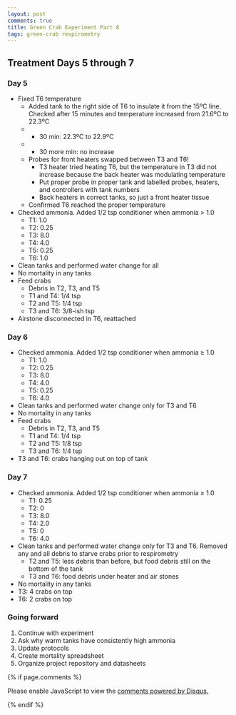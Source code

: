 ```yaml
---
layout: post
comments: true
title: Green Crab Experiment Part 8
tags: green-crab respirometry
---
```


## Treatment Days 5 through 7

### Day 5

- Fixed T6 temperature
  - Added tank to the right side of T6 to insulate it from the 15ºC line. Checked after 15 minutes and temperature increased from 21.6ºC to 22.3ºC
  - + 30 min: 22.3ºC to 22.9ºC
  - + 30 more min: no increase
  - Probes for front heaters swapped between T3 and T6!
    - T3 heater tried heating T6, but the temperature in T3 did not increase because the back heater was modulating temperature
    - Put proper probe in proper tank and labelled probes, heaters, and controllers with tank numbers
    - Back heaters in correct tanks, so just a front heater tissue
  - Confirmed T6 reached the proper temperature
- Checked ammonia. Added 1/2 tsp conditioner when ammonia > 1.0
  - T1: 1.0
  - T2: 0.25
  - T3: 8.0
  - T4: 4.0
  - T5: 0.25
  - T6: 1.0
- Clean tanks and performed water change for all
- No mortality in any tanks
- Feed crabs
  - Debris in T2, T3, and T5
  - T1 and T4: 1/4 tsp
  - T2 and T5: 1/4 tsp
  - T3 and T6: 3/8-ish tsp
- Airstone disconnected in T6, reattached

### Day 6

- Checked ammonia. Added 1/2 tsp conditioner when ammonia ≥ 1.0
  - T1: 1.0
  - T2: 0.25
  - T3: 8.0
  - T4: 4.0
  - T5: 0.25
  - T6: 4.0
- Clean tanks and performed water change only for T3 and T6
- No mortality in any tanks
- Feed crabs
  - Debris in T2, T3, and T5
  - T1 and T4: 1/4 tsp
  - T2 and T5: 1/8 tsp
  - T3 and T6: 1/4 tsp
- T3 and T6: crabs hanging out on top of tank

### Day 7

- Checked ammonia. Added 1/2 tsp conditioner when ammonia ≥ 1.0
  - T1: 0.25
  - T2: 0
  - T3: 8.0
  - T4: 2.0
  - T5: 0
  - T6: 4.0
- Clean tanks and performed water change only for T3 and T6. Removed any and all debris to starve crabs prior to respirometry
  - T2 and T5: less debris than before, but food debris still on the bottom of the tank
  - T3 and T6: food debris under heater and air stones
- No mortality in any tanks
- T3: 4 crabs on top
- T6: 2 crabs on top

### Going forward

1. Continue with experiment
2. Ask why warm tanks have consistently high ammonia
2. Update protocols
3. Create mortality spreadsheet
3. Organize project repository and datasheets

{% if page.comments %}

<div id="disqus_thread"></div>
<script>

/**
*  RECOMMENDED CONFIGURATION VARIABLES: EDIT AND UNCOMMENT THE SECTION BELOW TO INSERT DYNAMIC VALUES FROM YOUR PLATFORM OR CMS.
*  LEARN WHY DEFINING THESE VARIABLES IS IMPORTANT: https://disqus.com/admin/universalcode/#configuration-variables*/
/*
var disqus_config = function () {
this.page.url = PAGE_URL;  // Replace PAGE_URL with your page's canonical URL variable
this.page.identifier = PAGE_IDENTIFIER; // Replace PAGE_IDENTIFIER with your page's unique identifier variable
};
*/
(function() { // DON'T EDIT BELOW THIS LINE
var d = document, s = d.createElement('script');
s.src = 'https://the-responsible-grad-student.disqus.com/embed.js';
s.setAttribute('data-timestamp', +new Date());
(d.head || d.body).appendChild(s);
})();
</script>
<noscript>Please enable JavaScript to view the <a href="https://disqus.com/?ref_noscript">comments powered by Disqus.</a></noscript>

{% endif %}

<script id="dsq-count-scr" src="//the-responsible-grad-student.disqus.com/count.js" async></script>

